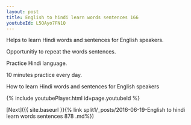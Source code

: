 ```yaml
---
layout: post
title: English to hindi learn words sentences 166 
youtubeId: L5QAyo7FN1Q
---
```

 
 
Helps to learn Hindi words and sentences for English speakers.

Opportunitiy to repeat the words sentences. 

Practice Hindi language. 
 
10 minutes practice every day. 
 
How to learn Hindi words and sentences for English speakers 
 
{% include youtubePlayer.html id=page.youtubeId %}
 
 
[Next]({{ site.baseurl }}{% link  split1/_posts/2016-06-19-English to hindi learn words sentences 878 .md%})
 
